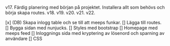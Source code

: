 v17. Färdig planering med början på projektet. Installera allt som behövs och börja skapa routes.
v18. 
v19.
v20.
v21.
v22.

[x] (DB) Skapa inlogg table och se till att meeps funkar.
[] Lägga till routes.
[] Bygga sidan med nunjucks.
[] Styles med bootstrap
[] Homepage med meeps feed
[] Inloggnings sida med kryptering av lösenord och sparning av användare
[] CSS